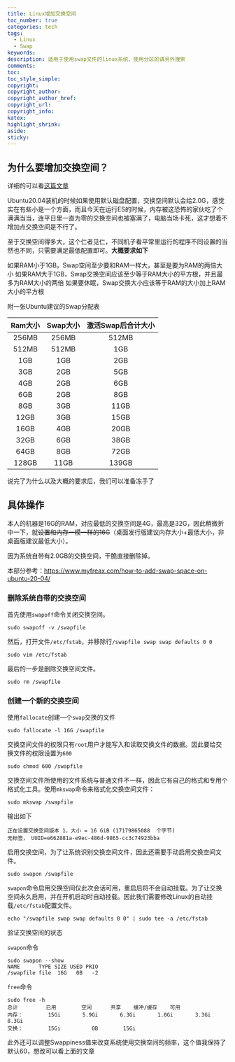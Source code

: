 ```yaml
---
title: Linux增加交换空间
toc_number: true
categories: tech
tags:
  - Linux
  - Swap
keywords:
description: 适用于使用swap文件的linux系统，使用分区的请另外搜索
comments:
toc:
toc_style_simple:
copyright:
copyright_author:
copyright_author_href:
copyright_url:
copyright_info:
katex:
highlight_shrink:
aside:
sticky:
---
```


## 为什么要增加交换空间？

详细的可以看[这篇文章](https://www.jianshu.com/p/12e25ea172de)

Ubuntu20.04装机的时候如果使用默认磁盘配置，交换空间默认会给2.0G，感觉实在有些小是一个方面，而且今天在运行ES的时候，内存被这恐怖的家伙吃了个满满当当，连平日里一直为零的交换空间也被塞满了，电脑当场卡死，这才想着不增加点交换空间是不行了。

至于交换空间得多大，这个仁者见仁，不同机子看平常里运行的程序不同设置的当然也不同，只需要满足最低配置即可。**大概要求如下**

如果RAM小于1GB，Swap空间至少要和RAM一样大，甚至是要为RAM的两倍大小
如果RAM大于1GB，Swap交换空间应该至少等于RAM大小的平方根，并且最多为RAM大小的两倍
如果要休眠，Swap交换大小应该等于RAM的大小加上RAM大小的平方根

附一张Ubuntu建议的Swap分配表

| Ram大小 | Swap大小 | 激活Swap后合计大小 |
| :-------: | :--------: | :------------------: |
| 256MB   | 256MB    | 512MB              |
| 512MB   | 512MB    | 1GB                |
| 1GB     | 1GB      | 2GB                |
| 3GB     | 2GB      | 5GB                |
| 4GB     | 2GB      | 6GB                |
| 6GB     | 2GB      | 8GB                |
| 8GB     | 3GB      | 11GB               |
| 12GB    | 3GB      | 15GB               |
| 16GB    | 4GB      | 20GB               |
| 32GB    | 6GB      | 38GB               |
| 64GB    | 8GB      | 72GB               |
| 128GB   | 11GB     | 139GB              |

说完了为什么以及大概的要求后，我们可以准备冻手了

## 具体操作

本人的机器是16G的RAM，对应最低的交换空间是4G，最高是32G，因此稍微折中一下，就~~设置和内存一模一样的16G~~（桌面发行版建议内存大小+最低大小，非桌面版建议最低大小）。

因为系统自带有2.0GB的交换空间，干脆直接删除掉。

本部分参考：<https://www.myfreax.com/how-to-add-swap-space-on-ubuntu-20-04/>

### 删除系统自带的交换空间

首先使用`swapoff`命令关闭交换空间。

    sudo swapoff -v /swapfile

然后，打开文件`/etc/fstab`，并移除行`/swapfile swap swap defaults 0 0`

    sudo vim /etc/fstab

最后的一步是删除交换空间文件。

    sudo rm /swapfile

### 创建一个新的交换空间

使用`fallocate`创建一个`swap`交换的文件

    sudo fallocate -l 16G /swapfile

交换空间文件的权限只有`root`用户才能写入和读取交换文件的数据。因此要给交换文件的权限设置为`600`

    sudo chmod 600 /swapfile

交换空间文件所使用的文件系统与普通文件不一样，因此它有自己的格式和专用个格式化工具。使用`mkswap`命令来格式化交换空间文件：

    sudo mkswap /swapfile

输出如下

    正在设置交换空间版本 1，大小 = 16 GiB (17179865088  个字节)
    无标签， UUID=e662881a-e9ec-486d-9865-cc3c74923bba

启用交换空间，为了让系统识别交换空间文件，因此还需要手动启用交换空间文件。

    sudo swapon /swapfile

`swapon`命令启用交换空间仅此次会话可用，重启后将不会自动挂载。为了让交换空间永久启用，并在开机启动时自动挂载。因此我们需要修改Linux的自动挂载`/etc/fstab`配置文件。

    echo "/swapfile swap swap defaults 0 0" | sudo tee -a /etc/fstab

验证交换空间的状态

`swapon`命令

    sudo swapon --show
    NAME      TYPE SIZE USED PRIO
    /swapfile file  16G   0B   -2

`free`命令

    sudo free -h
    总计         已用        空闲      共享    缓冲/缓存    可用
    内存：        15Gi       5.9Gi       6.3Gi       1.0Gi       3.3Gi       8.3Gi
    交换：        15Gi          0B        15Gi

此外还可以调整Swappiness值来改变系统使用交换空间的频率，这个值我保持了默认60，想改可以看上面的文章
